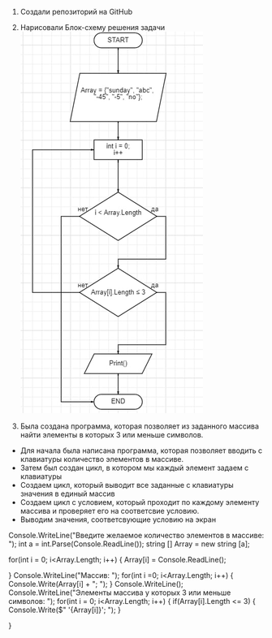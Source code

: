 1. Создали репозиторий на GitHub
2. Нарисовали Блок-схему решения задачи 
![Блок-схема](Block_diagram_array.jpg)

3. Была создана программа, которая позволяет из заданного массива найти элементы в которых 3 или меньше символов.
+ Для начала была написана программа, которая позволяет вводить с клавиатуры количество элементов в массиве.
+ Затем был создан цикл, в котором мы каждый элемент задаем с клавиатуры
+ Создаем цикл, который выводит все заданные с клавиатуры значения в единый массив
+ Создаем цикл с условием, который проходит по каждому элементу массива и проверяет его на соответсвие условию. 
+ Выводим значения, соответсвующие условию на экран

Console.WriteLine("Введите желаемое количество элементов в массиве: ");
int a = int.Parse(Console.ReadLine());
string [] Array = new string [a];

for(int i = 0; i<Array.Length; i++)
{
    Array[i] = Console.ReadLine();
    
} 
Console.WriteLine("Массив: ");
for(int i =0; i<Array.Length; i++)
{
    Console.Write(Array[i] + "; ");
}
Console.WriteLine();
Console.WriteLine("Элементы массива у которых 3 или меньше символов: ");
for(int i = 0; i<Array.Length; i++)
{
    if(Array[i].Length <= 3)
    {
        Console.Write($" '{Array[i]}'; ");
    }
    
}